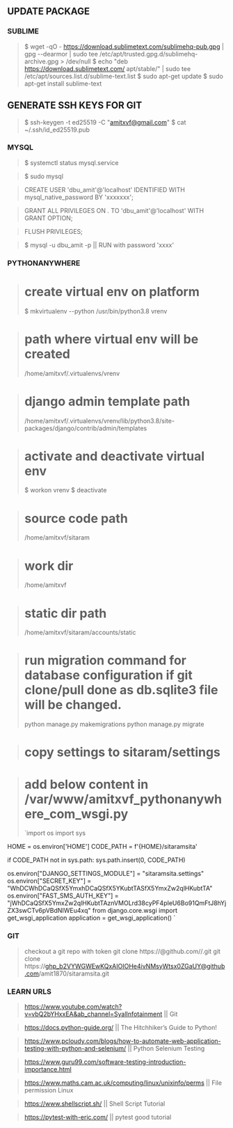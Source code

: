## UPDATE PACKAGE

### SUBLIME
> $ wget -qO - https://download.sublimetext.com/sublimehq-pub.gpg | gpg --dearmor | sudo tee /etc/apt/trusted.gpg.d/sublimehq-archive.gpg > /dev/null
> $ echo "deb https://download.sublimetext.com/ apt/stable/" | sudo tee /etc/apt/sources.list.d/sublime-text.list
> $ sudo apt-get update
> $ sudo apt-get install sublime-text

## GENERATE SSH KEYS FOR GIT

> $ ssh-keygen -t ed25519 -C "amitxvf@gmail.com"
> $ cat ~/.ssh/id_ed25519.pub

### MYSQL
> $ systemctl status mysql.service

> $ sudo mysql

> CREATE USER 'dbu_amit'@'localhost' IDENTIFIED WITH mysql_native_password BY 'xxxxxxx';

> GRANT ALL PRIVILEGES ON *.* TO 'dbu_amit'@'localhost' WITH GRANT OPTION;

> FLUSH PRIVILEGES;

> $ mysql -u dbu_amit -p || RUN with password 'xxxx'


### PYTHONANYWHERE

> # create virtual env on platform
> $ mkvirtualenv --python /usr/bin/python3.8 vrenv

> # path where virtual env will be created
> /home/amitxvf/.virtualenvs/vrenv

> # django admin template path
> /home/amitxvf/.virtualenvs/vrenv/lib/python3.8/site-packages/django/contrib/admin/templates

> # activate and deactivate virtual env
> $ workon vrenv
> $ deactivate

> # source code path
> /home/amitxvf/sitaram

> # work dir
> /home/amitxvf

> # static dir path
> /home/amitxvf/sitaram/accounts/static

> # run migration command for database configuration if git clone/pull done as db.sqlite3 file will be changed.
> python manage.py makemigrations
> python manage.py migrate

> # copy settings to sitaram/settings

> # add below content in /var/www/amitxvf_pythonanywhere_com_wsgi.py
> `import os
   import sys

   HOME = os.environ['HOME']
   CODE_PATH = f'{HOME}/sitaramsita'

   if CODE_PATH not in sys.path:
      sys.path.insert(0, CODE_PATH)

   os.environ["DJANGO_SETTINGS_MODULE"] = "sitaramsita.settings"
   os.environ["SECRET_KEY"] = "WhDCWhDCaQSfX5YmxhDCaQSfX5YKubtTASfX5YmxZw2qlHKubtTA"
   os.environ["FAST_SMS_AUTH_KEY"] = "jWhDCaQSfX5YmxZw2qlHKubtTAznVMOLrd38cyPF4pIeU6Bo91QmFtJ8hYjZX3swCTv6pVBdNIWEu4xq"
   from django.core.wsgi import get_wsgi_application
   application = get_wsgi_application()
`

### GIT
> checkout a git repo with token
> git clone https://<token>@github.com/<user>/<repo>.git
> git clone https://ghp_b2VYWGWEwKQxAIOIOHe4ivNMsyWtsx0ZGaUY@github.com/amit1870/sitaramsita.git

### LEARN URLS

> https://www.youtube.com/watch?v=vbQ2bYHxxEA&ab_channel=SyalInfotainment || Git

> https://docs.python-guide.org/ || The Hitchhiker’s Guide to Python!

> https://www.pcloudy.com/blogs/how-to-automate-web-application-testing-with-python-and-selenium/ || Python Selenium Testing

> https://www.guru99.com/software-testing-introduction-importance.html

> https://www.maths.cam.ac.uk/computing/linux/unixinfo/perms || File permission Linux

> https://www.shellscript.sh/ || Shell Script Tutorial

> https://pytest-with-eric.com/ || pytest good tutorial

